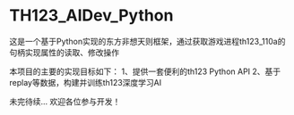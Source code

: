 # TH123_AIDev_Python
这是一个基于Python实现的东方非想天则框架，通过获取游戏进程th123_110a的句柄实现属性的读取、修改操作

本项目的主要的实现目标如下：
1、提供一套便利的th123 Python API
2、基于replay等数据，构建并训练th123深度学习AI

未完待续...
欢迎各位参与开发！
